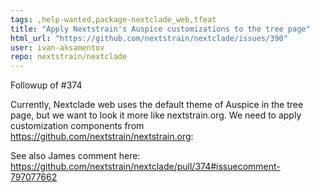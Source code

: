```yaml
---
tags: ,help-wanted,package-nextclade_web,tfeat
title: "Apply Nextstrain's Auspice customizations to the tree page"
html_url: "https://github.com/nextstrain/nextclade/issues/390"
user: ivan-aksamentov
repo: nextstrain/nextclade
---
```


Followup of #374 

Currently, Nextclade web uses the default theme of Auspice in the tree page, but we want to look it more like nextstrain.org. We need to apply customization components from https://github.com/nextstrain/nextstrain.org:

See also James comment here:
https://github.com/nextstrain/nextclade/pull/374#issuecomment-797077662

